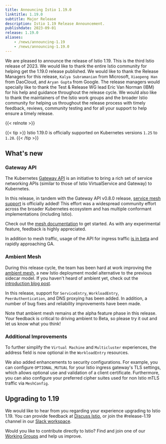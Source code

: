 ```yaml
---
title: Announcing Istio 1.19.0
linktitle: 1.19.0
subtitle: Major Release
description: Istio 1.19 Release Announcement.
publishdate: 2023-09-01
release: 1.19.0
aliases:
    - /news/announcing-1.19
    - /news/announcing-1.19.0
---
```


We are pleased to announce the release of Istio 1.19. This is the third Istio release of 2023. We would like to thank the entire Istio community for helping get the 1.19.0 release published. We would like to thank the Release Managers for this release, `Kalya Subramanian` from Microsoft, `Xiaopeng Han` from DaoCloud, and `Aryan Gupta` from Google. The release managers would specially like to thank the Test & Release WG lead Eric Van Norman (IBM) for his help and guidance throughout the release cycle. We would also like to thank the maintainers of the Istio work groups and the broader Istio community for helping us throughout the release process with timely feedback, reviews, community testing and for all your support to help ensure a timely release.

{{< relnote >}}

{{< tip >}}
Istio 1.19.0 is officially supported on Kubernetes versions `1.25` to `1.28`.
{{< /tip >}}

## What's new

### Gateway API

The Kubernetes [Gateway API](http://gateway-api.org/) is an initiative to bring a rich set of service networking APIs (similar to those of Istio VirtualService and Gateway) to Kubernetes.

In this release, in tandem with the Gateway API v0.8.0 release, [service mesh support](https://gateway-api.sigs.k8s.io/blog/2023/0829-mesh-support/) is officially added! This effort was a widespread community effort across the broader Kubernetes ecosystem and has multiple conformant implementations (including Istio).

Check out the [mesh documentation](/docs/tasks/traffic-management/ingress/gateway-api/#mesh-traffic) to get started. As with any experimental feature, feedback is highly appreciated.

In addition to mesh traffic, usage of the API for ingress traffic [is in beta](/docs/tasks/traffic-management/ingress/gateway-api/#configuring-a-gateway) and rapidly approaching GA.

### Ambient Mesh

During this release cycle, the team has been hard at work improving the [ambient mesh](/docs/ops/ambient/), a new Istio deployment model alternative to the previous sidecar model. If you haven't heard of ambient yet, check out the [introduction blog post](/blog/2022/introducing-ambient-mesh/).

In this release, support for `ServiceEntry`, `WorkloadEntry`, `PeerAuthentication`, and DNS proxying has been added. In addition, a number of bug fixes and reliability improvements have been made.

Note that ambient mesh remains at the alpha feature phase in this release. Your feedback is critical to driving ambient to Beta, so please try it out and let us know what you think!

### Additional Improvements

To further simplify the `Virtual Machine` and `Multicluster` experiences, the address field is now optional in the `WorkloadEntry` resources.

We also added enhancements to security configurations. For example, you
can configure `OPTIONAL_MUTUAL` for your Istio ingress gateway's TLS settings, which allows optional use and validation of a client certificate. Furthermore, you can also configure your preferred cipher suites used for non Istio mTLS traffic via `MeshConfig`.

## Upgrading to 1.19

We would like to hear from you regarding your experience upgrading to Istio 1.19. You can provide feedback at [Discuss Istio](https://discuss.istio.io/), or join the #release-1.19 channel in our [Slack workspace](https://slack.istio.io/).

Would you like to contribute directly to Istio? Find and join one of our [Working Groups](https://github.com/istio/community/blob/master/WORKING-GROUPS.md) and help us improve.
